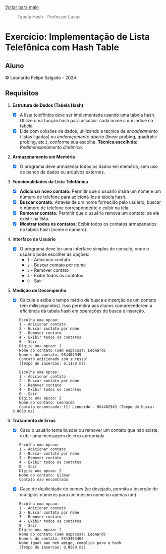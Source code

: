 [Voltar para main](/tree/main)

> Tabela Hash - Professor Lucas
# Exercício: Implementação de Lista Telefônica com Hash Table

## Aluno

&copy; Leonardo Felipe Salgado - 2024

## Requisitos

1. **Estrutura de Dados (Tabela Hash)**

   - [x] A lista telefônica deve ser implementada usando uma tabela hash. Utilize uma função hash para associar cada nome a um índice na tabela.
   - [x] Lide com colisões de dados, utilizando a técnica de _encadeamento_ (listas ligadas) ou _endereçamento aberto_ (linear probing, quadratic probing, etc.), conforme sua escolha. **Técnica escolhida:** _Redimensionamento dinâmico_.

2. **Armazenamento em Memória**

   - [x] O programa deve armazenar todos os dados em memória, sem uso de banco de dados ou arquivos externos.

3. **Funcionalidades da Lista Telefônica**

   - [x] **Adicionar novo contato:** Permitir que o usuário insira um nome e um número de telefone para adicioná-los à tabela hash.
   - [x] **Buscar contato:** Através de um nome fornecido pelo usuário, buscar o número de telefone correspondente e exibir na tela.
   - [x] **Remover contato:** Permitir que o usuário remova um contato, se ele existir na lista.
   - [x] **Mostrar todos os contatos:** Exibir todos os contatos armazenados na tabela hash (nome e número).

4. **Interface do Usuário**

   - [x] O programa deve ter uma interface simples de console, onde o usuário pode escolher as opções:
     - `1` - Adicionar contato
     - `2` - Buscar contato por nome
     - `3` - Remover contato
     - `4` - Exibir todos os contatos
     - `0` - Sair

5. **Medição de Desempenho**

   - [x] Calcule e exiba o tempo médio de busca e inserção de um contato (em milissegundos). Isso permitirá aos alunos compreenderem a eficiência da tabela hash em operações de busca e inserção.

   ```
      Escolha uma opcao:
      1 - Adicionar contato
      2 - Buscar contato por nome
      3 - Remover contato
      4 - Exibir todos os contatos
      0 - Sair
      Digite uma opcao: 1
      Nome do contato (sem espacos): Leonardo
      Numero do contato: 984402949
      Contato adicionado com sucesso!
      (Tempo de insercao: 0.1170 ms)

      Escolha uma opcao:
      1 - Adicionar contato
      2 - Buscar contato por nome
      3 - Remover contato
      4 - Exibir todos os contatos
      0 - Sair
      Digite uma opcao: 2
      Nome do contato: Leonardo
      Contato encontrado: (1) Leonardo - 984402949 (Tempo de busca: 0.0050 ms)
   ```

6. **Tratamento de Erros**
   - [x] Caso o usuário tente buscar ou remover um contato que não existe, exibir uma mensagem de erro apropriada.

   ```
      Escolha uma opcao:
      1 - Adicionar contato
      2 - Buscar contato por nome
      3 - Remover contato
      4 - Exibir todos os contatos
      0 - Sair
      Digite uma opcao: 2
      Nome do contato: Gilmar
      Contato nao encontrado.
   ```

   - [x] Caso de duplicidade de nomes (se desejado, permita a inserção de múltiplos números para um mesmo nome ou apenas um).

   ```
      Escolha uma opcao:
      1 - Adicionar contato
      2 - Buscar contato por nome
      3 - Remover contato
      4 - Exibir todos os contatos
      0 - Sair
      Digite uma opcao: 1
      Nome do contato (sem espacos): Leonardo
      Numero do contato: 9843463464
      Nome igual nao neh amigo, complica para o hash
      (Tempo de insercao: 0.0580 ms)
   ```
